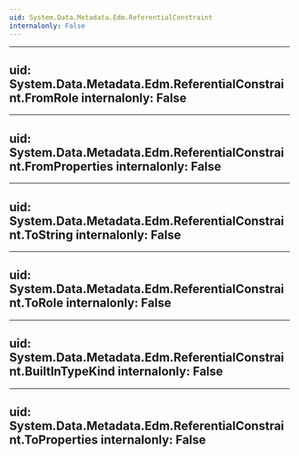 ```yaml
---
uid: System.Data.Metadata.Edm.ReferentialConstraint
internalonly: False
---
```


---
uid: System.Data.Metadata.Edm.ReferentialConstraint.FromRole
internalonly: False
---

---
uid: System.Data.Metadata.Edm.ReferentialConstraint.FromProperties
internalonly: False
---

---
uid: System.Data.Metadata.Edm.ReferentialConstraint.ToString
internalonly: False
---

---
uid: System.Data.Metadata.Edm.ReferentialConstraint.ToRole
internalonly: False
---

---
uid: System.Data.Metadata.Edm.ReferentialConstraint.BuiltInTypeKind
internalonly: False
---

---
uid: System.Data.Metadata.Edm.ReferentialConstraint.ToProperties
internalonly: False
---
